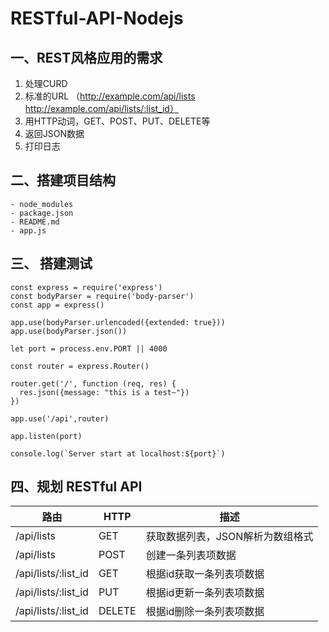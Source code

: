 # RESTful-API-Nodejs

## 一、REST风格应用的需求

1. 处理CURD
2. 标准的URL （http://example.com/api/lists http://example.com/api/lists/:list_id）
3. 用HTTP动词，GET、POST、PUT、DELETE等
4. 返回JSON数据
5. 打印日志

## 二、搭建项目结构

    - node_modules
    - package.json
    - README.md
    - app.js

## 三、 搭建测试

```
const express = require('express')
const bodyParser = require('body-parser')
const app = express()

app.use(bodyParser.urlencoded({extended: true}))
app.use(bodyParser.json())

let port = process.env.PORT || 4000

const router = express.Router()

router.get('/', function (req, res) {
  res.json({message: "this is a test~"})
})

app.use('/api',router)

app.listen(port)

console.log(`Server start at localhost:${port}`)
```

## 四、规划 RESTful API

| 路由 | HTTP | 描述 |
| --- | ---- | ----|
| /api/lists | GET | 获取数据列表，JSON解析为数组格式 |
| /api/lists | POST | 创建一条列表项数据 |
| /api/lists/:list_id | GET | 根据id获取一条列表项数据 |
| /api/lists/:list_id | PUT | 根据id更新一条列表项数据 |
| /api/lists/:list_id | DELETE | 根据id删除一条列表项数据 |
